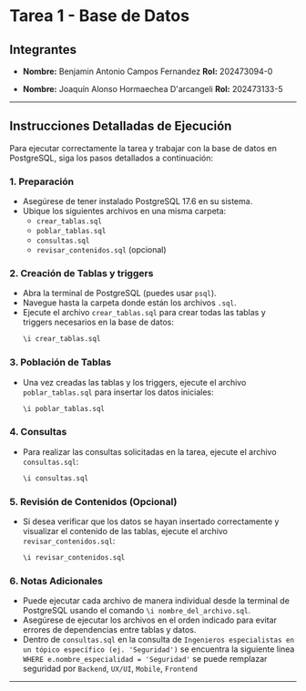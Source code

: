 # Tarea 1 - Base de Datos

## Integrantes

- **Nombre:** Benjamin Antonio Campos Fernandez
    **Rol:** 202473094-0

- **Nombre:** Joaquín Alonso Hormaechea D'arcangeli
    **Rol:** 202473133-5


---

## Instrucciones Detalladas de Ejecución

Para ejecutar correctamente la tarea y trabajar con la base de datos en PostgreSQL, siga los pasos detallados a continuación:

### 1. Preparación

- Asegúrese de tener instalado PostgreSQL 17.6 en su sistema.
- Ubique los siguientes archivos en una misma carpeta:
    - `crear_tablas.sql`
    - `poblar_tablas.sql`
    - `consultas.sql`
    - `revisar_contenidos.sql` (opcional)

### 2. Creación de Tablas y triggers

- Abra la terminal de PostgreSQL (puedes usar `psql`).
- Navegue hasta la carpeta donde están los archivos `.sql`.
- Ejecute el archivo `crear_tablas.sql` para crear todas las tablas y triggers necesarios en la base de datos:
    ```bash
    \i crear_tablas.sql
    ```

### 3. Población de Tablas

- Una vez creadas las tablas y los triggers, ejecute el archivo `poblar_tablas.sql` para insertar los datos iniciales:
    ```bash
    \i poblar_tablas.sql
    ```

### 4. Consultas

- Para realizar las consultas solicitadas en la tarea, ejecute el archivo `consultas.sql`:
    ```bash
    \i consultas.sql
    ```

### 5. Revisión de Contenidos (Opcional)

- Si desea verificar que los datos se hayan insertado correctamente y visualizar el contenido de las tablas, ejecute el archivo `revisar_contenidos.sql`:
    ```bash
    \i revisar_contenidos.sql
    ```

### 6. Notas Adicionales

- Puede ejecutar cada archivo de manera individual desde la terminal de PostgreSQL usando el comando `\i nombre_del_archivo.sql`.
- Asegúrese de ejecutar los archivos en el orden indicado para evitar errores de dependencias entre tablas y datos.
- Dentro de `consultas.sql` en la consulta de `Ingenieros especialistas en un tópico específico (ej. 'Seguridad')` se encuentra la siguiente linea `WHERE e.nombre_especialidad = 'Seguridad'` se puede remplazar seguridad por `Backend`, `UX/UI`, `Mobile`, `Frontend`
---


